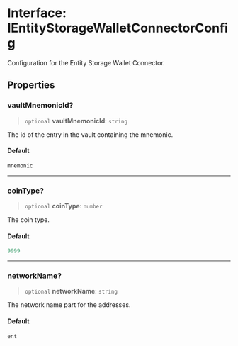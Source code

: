 # Interface: IEntityStorageWalletConnectorConfig

Configuration for the Entity Storage Wallet Connector.

## Properties

### vaultMnemonicId?

> `optional` **vaultMnemonicId**: `string`

The id of the entry in the vault containing the mnemonic.

#### Default

```ts
mnemonic
```

***

### coinType?

> `optional` **coinType**: `number`

The coin type.

#### Default

```ts
9999
```

***

### networkName?

> `optional` **networkName**: `string`

The network name part for the addresses.

#### Default

```ts
ent
```
